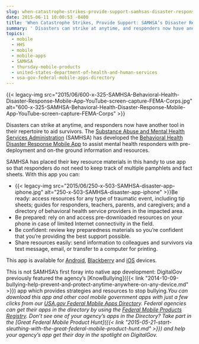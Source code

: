 ```yaml
---
slug: when-catastrophe-strikes-provide-support-samhsas-disaster-response-app
date: 2015-06-11 10:00:53 -0400
title: 'When Catastrophe Strikes, Provide Support: SAMHSA’s Disaster Response App'
summary: ' Disasters can strike at anytime, and responders now have another tool in their repertoire to aid survivors. The Substance Abuse and Mental Health Services Administration (SAMHSA) has developed the Behavioral Health Disaster Response Mobile App to assist mental health responders with pre-deployment and on-the ground information and resources. SAMHSA has'
topics:
  - mobile
  - HHS
  - mobile
  - mobile-apps
  - SAMHSA
  - thursday-mobile-products
  - united-states-department-of-health-and-human-services
  - usa-gov-federal-mobile-apps-directory
---
```


{{< legacy-img src="2015/06/600-x-325-SAMHSA-Behavioral-Health-Disaster-Response-Mobile-App-YouTube-screen-capture-FEMA-Corps.jpg" alt="600-x-325-SAMHSA-Behavioral-Health-Disaster-Response-Mobile-App-YouTube-screen-capture-FEMA-Corps" >}}

Disasters can strike at anytime, and responders now have another tool in their repertoire to aid survivors. The [Substance Abuse and Mental Health Services Administration](http://www.samhsa.gov/) (SAMHSA) has developed the [Behavioral Health Disaster Response Mobile App](http://www.store.samhsa.gov/apps/disaster/) to assist mental health responders with pre-deployment and on-the ground information and resources.

SAMHSA has placed their key resource materials in this handy to use app so that responders do not need to keep track of multiple pamphlets and fact sheets. With this app you can:

  * {{< legacy-img src="2015/06/250-x-503-SAMHSA-disaster-app-iphone.jpg" alt="250-x-503-SAMHSA-disaster-app-iphone" >}}Be ready: access resources for any type of traumatic event, including tip sheets; guides for responders, teachers, parents, and caregivers; and a directory of behavioral health service providers in the impacted area.
  * Be prepared: rely on and access pre-downloaded resources on your phone in case of limited Internet connectivity in the field.
  * Be confident: review key preparedness materials so you&#8217;re confident that you&#8217;re providing the best support possible.
  * Share resources easily: send information to colleagues and survivors via text message, email, or transfer to a computer for printing.

This app is available for [Android](https://play.google.com/store/apps/details?id=gov.hhs.samhsa.app.disaster&WT.ac=LP_20140206_DISASTERAPP_GOOGLEPLAY), [Blackberry](http://appworld.blackberry.com/webstore/content/47454887/?lang=en&countrycode=US&WT.ac=LP_20140206_DISASTERAPP_BLACKBERRY) and [iOS](https://itunes.apple.com/us/app/samhsa-behavioral-health-disaster/id787518271?mt=8&WT.ac=LP_20140206_DISASTERAPP_ITUNES) devices.

This is not SAMHSA’s first foray into native app development: DigitalGov previously featured the agency’s [KnowBullying]({{< link "2014-10-09-bullying-help-prevent-and-protect-anytime-anywhere-on-any-device.md" >}}) app which provides strategies and resources to stop bullying._You can download this app and other cool mobile government apps with just a few clicks from our [USA.gov Federal Mobile Apps Director](http://www.usa.gov/mobileapps.shtml)y. Federal agencies can get their apps in the directory by using the [Federal Mobile Products Registry](http://apps.usa.gov/register)._
_Don&#8217;t see one of your agency&#8217;s apps in the Directory? Take part in the [Great Federal Mobile Product Hunt]({{< link "2015-05-21-start-sleuthing-with-the-great-federal-mobile-product-hunt.md" >}}) and help your agency&#8217;s app get their day in the spotlight on DigitalGov._